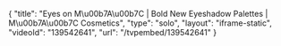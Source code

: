 {
    "title": "Eyes on M\u00b7A\u00b7C | Bold New Eyeshadow Palettes | M\u00b7A\u00b7C Cosmetics",
    "type": "solo",
    "layout": "iframe-static",
    "videoId": "139542641",
    "url": "\/tvpembed\/139542641"
}
